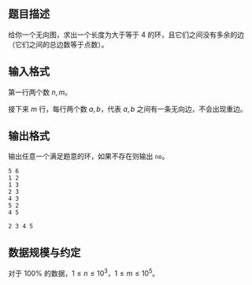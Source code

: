 ## 题目描述 

给你一个无向图，求出一个长度为大于等于 $4$ 的环，且它们之间没有多余的边（它们之间的总边数等于点数）。

## 输入格式 

第一行两个数 $n,m$。

接下来 $m$ 行，每行两个数 $a,b$，代表 $a,b$ 之间有一条无向边，不会出现重边。

## 输出格式 

输出任意一个满足题意的环，如果不存在则输出 `no`。


```input1
5 6
1 2
1 3
2 3
4 3
5 2
4 5
```


```output1
2 3 4 5
```

## 数据规模与约定

对于 $100\%$ 的数据，$1\le n \le 10^3$，$1\le m\le 10^5$。